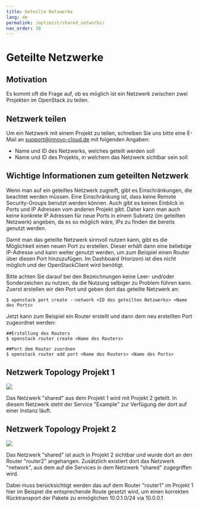 ```yaml
---
title: Geteilte Netzwerke
lang: de
permalink: /optimist/shared_networks/
nav_order: 30
---
```


Geteilte Netzwerke
==================

Motivation
----------

Es kommt oft die Frage auf, ob es möglich ist ein Netzwerk zwischen zwei Projekten im OpenStack zu teilen.

Netzwerk teilen
---------------

Um ein Netzwerk mit einem Projekt zu teilen, schreiben Sie uns bitte eine E-Mail an support@innovo-cloud.de mit folgenden Angaben:

- Name und ID des Netzwerks, welches geteilt werden soll
- Name und ID des Projekts, in welchem das Netzwerk sichtbar sein soll

Wichtige Informationen zum geteilten Netzwerk
---------------------------------------------

Wenn man auf ein geteiltes Netzwerk zugreift, gibt es Einschränkungen, die beachtet werden müssen.
Eine Einschränkung ist, dass keine Remote Security-Groups benutzt werden können.
Auch gibt es keinen Einblick in Ports und IP Adressen vom anderen Projekt gibt.
Daher kann man auch keine konkrete IP Adressen für neue Ports in einem Subnetz (im geteilten Netzwerk) angeben, da es so möglich wäre, IPs zu finden die bereits genutzt werden.

Damit man das geteilte Netzwerk sinnvoll nutzen kann, gibt es die Möglichkeit einen neuen Port zu erstellen.
Dieser erhält dann eine beliebige IP-Adresse und kann weiter genutzt werden, um zum Beispiel einen Router über diesen Port hinzuzufügen.
Im Dashboard (Horizon) ist dies nicht möglich und der OpenStackClient wird benötigt.

Bitte achten Sie darauf bei den Bezeichnungen keine Leer- und/oder Sonderzeichen zu nutzen, da die Nutzung selbiger zu Problem führen kann.
Zuerst erstellen wir den Port und geben dort das geteilte Netzwerk an:

```
$ openstack port create --network <ID des geteilten Netzwerks> <Name des Ports>
```

Jetzt kann zum Beispiel ein Router erstellt und dann dem neu erstellten Port zugeordnet werden:

```
##Erstellung des Routers
$ openstack router create <Name des Routers>

##Port dem Router zuordnen
$ openstack router add port <Name des Routers> <Name des Ports>
```


Netzwerk Topology Projekt 1
--------------------------
![](attachments/SharedNetwork1.png)

Das Netzwerk "shared" aus dem Projekt 1 wird mit Projekt 2 geteilt. In diesem Netzwerk steht der Service "Example" zur Verfügung der dort auf einer Instanz läuft.

Netzwerk Topology Projekt 2
--------------------------

![](attachments/SharedNetwork2.png)

Das Netzwerk "shared" ist auch in Projekt 2 sichtbar und wurde dort an den Router "router2" angehangen.
Zusätzlich existiert dort das Netzwerk "network", aus dem auf die Services in dem Netzwerk "shared" zugegriffen wird.

Dabei muss berücksichtigt werden das auf dem Router "router1" im Projekt 1 hier im Beispiel die entsprechende Route gesetzt wird, um einen korrekten Rücktransport der Pakete zu ermöglichen
10.0.1.0/24 via 10.0.0.1


